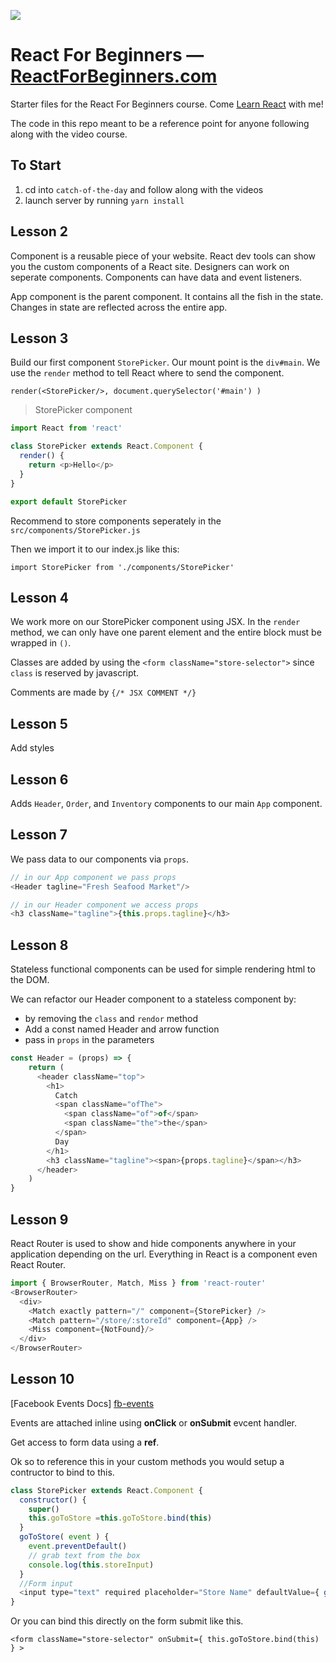 ![](http://wes.io/dgAQ/content)

# React For Beginners — [ReactForBeginners.com](https://ReactForBeginners.com)

Starter files for the React For Beginners course. Come <a href="https://ReactForBeginners.com/">Learn React</a> with me!

The code in this repo meant to be a reference point for anyone following along with the video course.

## To Start

1. cd into `catch-of-the-day` and follow along with the videos
1. launch server by running `yarn install`

## Lesson 2

Component is a reusable piece of your website. React dev tools can show you the custom components of a React site. Designers can work on seperate components. Components can have data and event listeners.

App component is the parent component. It contains all the fish in the state. Changes in state are reflected across the entire app.

## Lesson 3

Build our first component `StorePicker`. Our mount point is the `div#main`. We use the `render` method to tell React where to send the component.

`render(<StorePicker/>, document.querySelector('#main') )`

> StorePicker component

```javascript
import React from 'react'

class StorePicker extends React.Component {
  render() {
    return <p>Hello</p>
  }
}

export default StorePicker
```

Recommend to store components seperately in the `src/components/StorePicker.js`

Then we import it to our index.js like this:

`import StorePicker from './components/StorePicker'`

## Lesson 4

We work more on our StorePicker component using JSX. In the `render` method, we can only have one parent element and the entire block must be wrapped in `()`.

Classes are added by using the `<form className="store-selector">` since `class` is reserved by javascript.

Comments are made by `{/* JSX COMMENT */}`

## Lesson 5

Add styles

## Lesson 6

Adds `Header`, `Order`, and `Inventory` components to our main `App` component.

## Lesson 7

We pass data to our components via `props`.

```javascript
// in our App component we pass props
<Header tagline="Fresh Seafood Market"/>

// in our Header component we access props
<h3 className="tagline">{this.props.tagline}</h3>
```
## Lesson 8

Stateless functional components can be used for simple rendering html to the DOM.

We can refactor our Header component to a stateless component by:

* by removing the `class` and `rendor` method
* Add a const named Header and arrow function
* pass in `props` in the parameters

```javascript
const Header = (props) => {
    return (
      <header className="top">
        <h1>
          Catch
          <span className="ofThe">
            <span className="of">of</span>
            <span className="the">the</span>
          </span>
          Day
        </h1>
        <h3 className="tagline"><span>{props.tagline}</span></h3>
      </header>
    )
}
```

## Lesson 9

React Router is used to show and hide components anywhere in your application depending on the url. Everything in React is a component even React Router.

```javascript
import { BrowserRouter, Match, Miss } from 'react-router'
<BrowserRouter>
  <div>
    <Match exactly pattern="/" component={StorePicker} />
    <Match pattern="/store/:storeId" component={App} />
    <Miss component={NotFound}/>
  </div>
</BrowserRouter>
```

## Lesson 10

[Facebook Events Docs] [fb-events]

Events are attached inline using **onClick** or **onSubmit** evcent handler.

Get access to form data using a **ref**.

Ok so to reference this in your custom methods you would setup a contructor to bind to this.

```javascript
class StorePicker extends React.Component {
  constructor() {
    super()
    this.goToStore =this.goToStore.bind(this)
  }
  goToStore( event ) {
    event.preventDefault()
    // grab text from the box
    console.log(this.storeInput)
  }
  //Form input
  <input type="text" required placeholder="Store Name" defaultValue={ getFunName() } ref={ (input) => {this.storeInput = input} } />
}
```

Or you can bind this directly on the form submit like this.

 `<form className="store-selector" onSubmit={ this.goToStore.bind(this) } >`



[fb-events]: https://facebook.github.io/react/docs/events.html